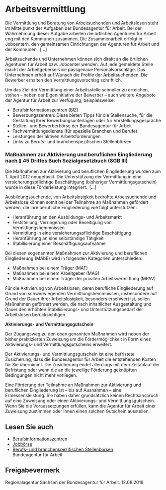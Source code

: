 # Arbeitsvermittlung

Die Vermittlung und Beratung von Arbeitsuchenden und Arbeitslosen steht im Mittelpunkt der Aufgaben der Bundesagentur für Arbeit. Bei der Wahrnehmung dieser Aufgabe arbeiten die örtlichen Agenturen für Arbeit eng mit den Kommunen zusammen. Die Zusammenarbeit erfolgt in Jobcentern, den gemeinsamen Einrichtungen der Agenturen für Arbeit und der Kommunen. [...]

Arbeitsuchende und Unternehmen können sich direkt an die örtlichen Agenturen für Arbeit bzw. Jobcenter wenden. Auf jede gemeldete Stelle macht der Arbeitgeberservice passgenaue Personalvorschläge. Das Unternehmen erhält auf Wunsch die Profile der Arbeitsuchenden. Die Bewerber erhalten den Vermittlungsvorschlag schriftlich.

Um das Ziel der Vermittlung einer Arbeitsstelle schneller zu erreichen, stehen – neben der Eigeninitiative der Bewerber – auch weitere Angebote der Agentur für Arbeit zur Verfügung, beispielsweise:

* Berufsinformationszentren (BIZ)
* Bewerbungszentren: Diese bieten Tipps für die Stellensuche, für die Gestaltung Ihrer Bewerbungsunterlagen oder für Vorstellungsgespräche
* Stellen- und Bewerberbörse der Bundesagentur für Arbeit
* Fachvermittlungsdienste (für spezielle Branchen und Berufe)
* Leistungen der aktiven Arbeitsförderungen
* Links zu Berufs- und branchenspezifischen Stellenbörsen

### Maßnahmen zur Aktivierung und beruflichen Eingliederung nach § 45 Drittes Buch Sozialgesetzbuch (SGB III)

Die Maßnahmen zur Aktivierung und beruflichen Eingliederung wurden zum 1. April 2012 neugefasst. Die Unterstützung der Vermittlung in eine versicherungspflichtige Beschäftigung (bisheriger Vermittlungsgutschein) wurde in diese Förderleistung integriert. [...]

Ausbildungssuchende, von Arbeitslosigkeit bedrohte Arbeitsuchende und Arbeitslose können somit bei der Teilnahme an Maßnahmen gefördert werden, die ihre berufliche Eingliederung wie folgt unterstützen:

* Heranführung an den Ausbildungs- und Arbeitsmarkt
* Feststellung, Verringerung oder Beseitigung von Vermittlungshemmnissen
* Vermittlung in eine versicherungspflichtige Beschäftigung
* Heranführung an eine selbständige Tätigkeit
* Stabilisierung einer Beschäftigungsaufnahme

Bei diesen sogenannten Maßnahmen zur Aktivierung und beruflichen Eingliederung (MAbE) wird in folgenden Kategorien unterschieden:

* Maßnahmen bei einem Träger (MAT)
* Maßnahmen bei einem Arbeitgeber (MAG)
* Maßnahmen bei einem Träger der privaten Arbeitsvermittlung (MPAV)

Für die Aktivierung von Arbeitslosen, deren berufliche Eingliederung auf Grund von schwerwiegenden Vermittlungshemmnissen, insbesondere auf Grund der Dauer ihrer Arbeitslosigkeit, besonders erschwert ist, sollen Maßnahmen gefördert werden, die nach inhaltlicher Ausgestaltung und Dauer den erhöhten Stabilisierungs- und Unterstützungsbedarf der Arbeitslosen berücksichtigen.

**Aktivierungs- und Vermittlungsgutschein**

Der Zugangsweg zu den oben genannten Maßnahmen wird neben der bisher praktizierten Zuweisung um die Fördermöglichkeit in Form eines Aktivierungs- und Vermittlungsgutscheins erweitert.

Der Aktivierungs- und Vermittlungsgutschein ist eine befristete Zusicherung, dass die Bundesagentur für Arbeit die entstehenden Kosten für Sie übernimmt. Die Zusicherung endet allerdings mit dem Zeitablauf der Befristung oder wenn die an die jeweilige Förderung geknüpften Bedingungen nicht mehr vorliegen.

Eine Förderung der Teilnahme an Maßnahmen zur Aktivierung und beruflichen Eingliederung ist – bis auf Ausnahmen – eine Ermessensleistung. Sie haben daher grundsätzlich keinen Rechtsanspruch auf eine Zuweisung oder einen Aktivierungs- und Vermittlungsgutschein. Wenn Sie die Voraussetzungen erfüllen, kann die Agentur für Arbeit einer Zuweisung zustimmen oder Ihnen einen solchen Gutschein ausstellen.

## Lesen Sie auch

* [Berufsinformationszentren](https://www.arbeitsagentur.de/bildung/berufsinformationszentrum-biz "Bundesagentur für Arbeit: Beratungsservice BIZ")
* [Jobbörse](https://jobboerse.arbeitsagentur.de/vamJB/startseite.html "jobboerse.arbeitsagentur.de")
* [Berufs- und branchenspezifischen Stellenbörsen](https://con.arbeitsagentur.de/prod/jobboerse/jobsuche-ui/ "Jobbörse, Agentur für Arbeit")  
  Bundeagentur für Arbeit

## Freigabevermerk

Regionalagentur Sachsen der Bundesagentur für Arbeit. 12.08.2016
